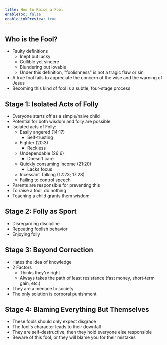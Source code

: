 ```yaml
---
title: How to Raise a Fool
enableToc: false
enableLinkPreview: true
---
```


## Who is the Fool?

- Faulty definitions
	- Inept but lucky
	- Gullible yet sincere
	- Blundering but lovable
	- Under this definition, "foolishness" is not a tragic flaw or sin
- A true fool fails to appreciate the concern of the wise and the warning of Jesus
- Becoming this kind of fool is a subtle, four-stage process

## Stage 1: Isolated Acts of Folly

- Everyone starts off as a simple/naive child
- Potential for both wisdom and folly are possible
- Isolated acts of Folly:
	- Easily angered (14:17)    
		- Self-trusting
	- Fighter (20:3)    
		- Reckless
	- Undependable (26:6)    
		- Doesn't care
	- Quickly consuming income (21:20)    
		- Lacks focus
	- Incessant Talking (12:23; 17:28)
	- Failing to control speech
- Parents are responsible for preventing this
- To raise a fool, do nothing
- Teaching a child grants them wisdom

## Stage 2: Folly as Sport

- Disregarding discipline
- Repeating foolish behavior
- Enjoying folly

## Stage 3: Beyond Correction

- Hates the idea of knowledge
- 2 Factors
	- Thinks they're right
	- Always takes the path of least resistance (fast money, short-term gain, etc.)
- They are a menace to society
- The only solution is corporal punishment

## Stage 4: Blaming Everything But Themselves

- These fools should only expect disgrace
- The fool's character leads to their downfall
- They are self-destructive, then they hold everyone else responsible
- Beware of this fool, or they will blame you for their mistakes